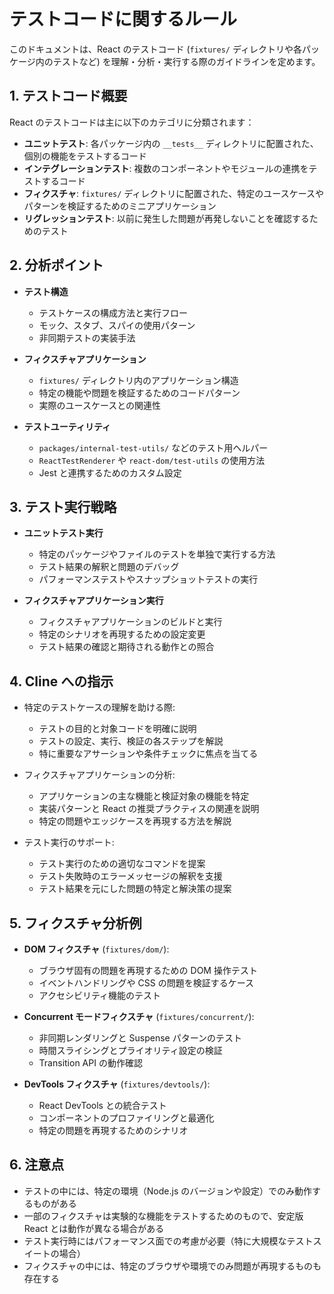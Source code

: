 # テストコードに関するルール

このドキュメントは、React のテストコード (`fixtures/` ディレクトリや各パッケージ内のテストなど) を理解・分析・実行する際のガイドラインを定めます。

## 1. テストコード概要

React のテストコードは主に以下のカテゴリに分類されます：

* **ユニットテスト**: 各パッケージ内の `__tests__` ディレクトリに配置された、個別の機能をテストするコード
* **インテグレーションテスト**: 複数のコンポーネントやモジュールの連携をテストするコード
* **フィクスチャ**: `fixtures/` ディレクトリに配置された、特定のユースケースやパターンを検証するためのミニアプリケーション
* **リグレッションテスト**: 以前に発生した問題が再発しないことを確認するためのテスト

## 2. 分析ポイント

*   **テスト構造**
    *   テストケースの構成方法と実行フロー
    *   モック、スタブ、スパイの使用パターン
    *   非同期テストの実装手法

*   **フィクスチャアプリケーション**
    *   `fixtures/` ディレクトリ内のアプリケーション構造
    *   特定の機能や問題を検証するためのコードパターン
    *   実際のユースケースとの関連性

*   **テストユーティリティ**
    *   `packages/internal-test-utils/` などのテスト用ヘルパー
    *   `ReactTestRenderer` や `react-dom/test-utils` の使用方法
    *   Jest と連携するためのカスタム設定

## 3. テスト実行戦略

*   **ユニットテスト実行**
    *   特定のパッケージやファイルのテストを単独で実行する方法
    *   テスト結果の解釈と問題のデバッグ
    *   パフォーマンステストやスナップショットテストの実行

*   **フィクスチャアプリケーション実行**
    *   フィクスチャアプリケーションのビルドと実行
    *   特定のシナリオを再現するための設定変更
    *   テスト結果の確認と期待される動作との照合

## 4. Cline への指示

*   特定のテストケースの理解を助ける際:
    *   テストの目的と対象コードを明確に説明
    *   テストの設定、実行、検証の各ステップを解説
    *   特に重要なアサーションや条件チェックに焦点を当てる

*   フィクスチャアプリケーションの分析:
    *   アプリケーションの主な機能と検証対象の機能を特定
    *   実装パターンと React の推奨プラクティスの関連を説明
    *   特定の問題やエッジケースを再現する方法を解説

*   テスト実行のサポート:
    *   テスト実行のための適切なコマンドを提案
    *   テスト失敗時のエラーメッセージの解釈を支援
    *   テスト結果を元にした問題の特定と解決策の提案

## 5. フィクスチャ分析例

*   **DOM フィクスチャ** (`fixtures/dom/`):
    *   ブラウザ固有の問題を再現するための DOM 操作テスト
    *   イベントハンドリングや CSS の問題を検証するケース
    *   アクセシビリティ機能のテスト

*   **Concurrent モードフィクスチャ** (`fixtures/concurrent/`):
    *   非同期レンダリングと Suspense パターンのテスト
    *   時間スライシングとプライオリティ設定の検証
    *   Transition API の動作確認

*   **DevTools フィクスチャ** (`fixtures/devtools/`):
    *   React DevTools との統合テスト
    *   コンポーネントのプロファイリングと最適化
    *   特定の問題を再現するためのシナリオ

## 6. 注意点

*   テストの中には、特定の環境（Node.js のバージョンや設定）でのみ動作するものがある
*   一部のフィクスチャは実験的な機能をテストするためのもので、安定版 React とは動作が異なる場合がある
*   テスト実行時にはパフォーマンス面での考慮が必要（特に大規模なテストスイートの場合）
*   フィクスチャの中には、特定のブラウザや環境でのみ問題が再現するものも存在する
